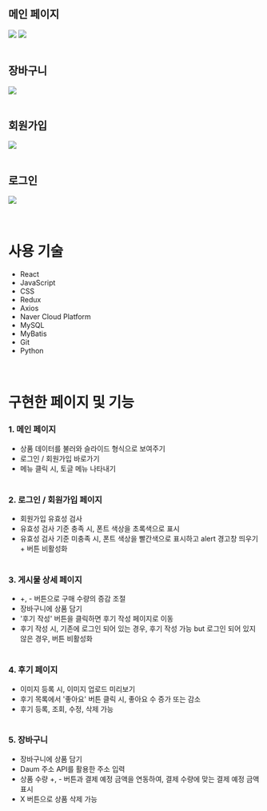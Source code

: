 ## 메인 페이지
<img src="https://github.com/dodam24/Market-kurly-clone/assets/121652059/0a9c6c50-3d2f-47f2-b520-fc634c643639">
<img src="https://github.com/dodam24/Market-kurly-clone/assets/121652059/dad403ec-b11d-493f-a856-f87ac96f22d4">
<br><br>

## 장바구니
<img src="https://github.com/dodam24/Market-kurly-clone/assets/121652059/512e37d5-e47e-45d4-8265-78767dc6c52c">
<br><br>

## 회원가입
<img src="https://github.com/dodam24/Market-kurly-clone/assets/121652059/d5cdf8ee-4a84-49b5-87e9-6b36a0c18c6a">
<br><br>

## 로그인
<img src="https://github.com/dodam24/Market-kurly-clone/assets/121652059/fd4df019-0540-48e6-8c74-6c987d33a138">
<br><br><br>

# 사용 기술
- React
- JavaScript
- CSS
- Redux
- Axios
- Naver Cloud Platform
- MySQL
- MyBatis
- Git
- Python
<br><br><br>

# 구현한 페이지 및 기능

### 1. 메인 페이지
- 상품 데이터를 불러와 슬라이드 형식으로 보여주기
- 로그인 / 회원가입 바로가기
- 메뉴 클릭 시, 토글 메뉴 나타내기
<br><br>

### 2. 로그인 / 회원가입 페이지
- 회원가입 유효성 검사
- 유효성 검사 기준 충족 시, 폰트 색상을 초록색으로 표시
- 유효성 검사 기준 미충족 시, 폰트 색상을 빨간색으로 표시하고 alert 경고창 띄우기 + 버튼 비활성화
<br><br>

### 3. 게시물 상세 페이지
- +, - 버튼으로 구매 수량의 증감 조절
- 장바구니에 상품 담기
- '후기 작성' 버튼을 클릭하면 후기 작성 페이지로 이동
- 후기 작성 시, 기존에 로그인 되어 있는 경우, 후기 작성 가능 but 로그인 되어 있지 않은 경우, 버튼 비활성화
<br><br>

### 4. 후기 페이지
- 이미지 등록 시, 이미지 업로드 미리보기
- 후기 목록에서 '좋아요' 버튼 클릭 시, 좋아요 수 증가 또는 감소
- 후기 등록, 조회, 수정, 삭제 가능
<br><br>

### 5. 장바구니
- 장바구니에 상품 담기
- Daum 주소 API를 활용한 주소 입력
- 상품 수량 +, - 버튼과 결제 예정 금액을 연동하여, 결제 수량에 맞는 결제 예정 금액 표시
- X 버튼으로 상품 삭제 가능
